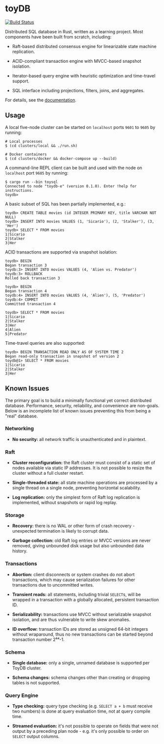 # toyDB

[![Build Status](https://cloud.drone.io/api/badges/erikgrinaker/toydb/status.svg)](https://cloud.drone.io/erikgrinaker/toydb)

Distributed SQL database in Rust, written as a learning project. Most components have been built from scratch, including:

* Raft-based distributed consensus engine for linearizable state machine replication.

* ACID-compliant transaction engine with MVCC-based snapshot isolation.

* Iterator-based query engine with heuristic optimization and time-travel support.

* SQL interface including projections, filters, joins, and aggregates.

For details, see the [documentation](docs/).

## Usage

A local five-node cluster can be started on `localhost` ports `9601` to `9605` by running:

```
# Local processes
$ (cd clusters/local && ./run.sh)

# Docker containers 
$ (cd clusters/docker && docker-compose up --build)
```

A command-line REPL client can be built and used with the node on `localhost` port `9605`
by running:

```
$ cargo run --bin toysql
Connected to node "toydb-e" (version 0.1.0). Enter !help for instructions.
toydb>
```

A basic subset of SQL has been partially implemented, e.g.:

```
toydb> CREATE TABLE movies (id INTEGER PRIMARY KEY, title VARCHAR NOT NULL)
toydb> INSERT INTO movies VALUES (1, 'Sicario'), (2, 'Stalker'), (3, 'Her')
toydb> SELECT * FROM movies
1|Sicario
2|Stalker
3|Her
```

ACID transactions are supported via snapshot isolation:

```
toydb> BEGIN
Began transaction 3
toydb:3> INSERT INTO movies VALUES (4, 'Alien vs. Predator')
toydb:3> ROLLBACK
Rolled back transaction 3

toydb> BEGIN
Began transaction 4
toydb:4> INSERT INTO movies VALUES (4, 'Alien'), (5, 'Predator')
toydb:4> COMMIT
Committed transaction 4

toydb> SELECT * FROM movies
1|Sicario
2|Stalker
3|Her
4|Alien
5|Predator
```

Time-travel queries are also supported:

```
toydb> BEGIN TRANSACTION READ ONLY AS OF SYSTEM TIME 2
Began read-only transaction in snapshot of version 2
toydb@1> SELECT * FROM movies
1|Sicario
2|Stalker
3|Her
```

## Known Issues

The primary goal is to build a minimally functional yet correct distributed database. Performance, security, reliability, and convenience are non-goals. Below is an incomplete list of known issues preventing this from being a "real" database.

### Networking

* **No security:** all network traffic is unauthenticated and in plaintext.

### Raft

* **Cluster reconfiguration:** the Raft cluster must consist of a static set of nodes available via static IP addresses. It is not possible to resize the cluster without a full cluster restart.

* **Single-threaded state:** all state machine operations are processed by a single thread on a single node, preventing horizontal scalability.

* **Log replication:** only the simplest form of Raft log replication is implemented, without snapshots or rapid log replay.

### Storage

* **Recovery:** there is no WAL or other form of crash recovery - unexpected termination is likely to corrupt data.

* **Garbage collection:** old Raft log entries or MVCC versions are never removed, giving unbounded disk usage but also unbounded data history.

### Transactions

* **Abortion:** client disconnects or system crashes do not abort transactions, which may cause serialization failures for other transactions due to uncommitted writes.

* **Transient reads:** all statements, including trivial `SELECT`s, will be wrapped in a transaction with a globally allocated, persistent transaction ID.

* **Serializability:** transactions use MVCC without serializable snapshot isolation, and are thus vulnerable to write skew anomalies.

* **ID overflow:** transaction IDs are stored as unsigned 64-bit integers without wraparound, thus no new transactions can be started beyond transaction number 2⁶⁴-1.

### Schema

* **Single database:** only a single, unnamed database is supported per ToyDB cluster.

* **Schema changes:** schema changes other than creating or dropping tables is not supported.

### Query Engine

* **Type checking:** query type checking (e.g. `SELECT a + b` must receive two numbers) is done at query evaluation time, not at query compile time.

* **Streamed evaluation:** it's not possible to operate on fields that were not output by a preceding plan node - e.g. it's only possible to order on `SELECT` output columns.
